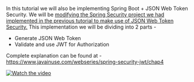 In this tutorial we will also be implementing Spring Boot + JSON Web Token Security. We will be <a href="https://www.javainuse.com/webseries/spring-security-jwt/chap3">modifying 
the Spring Security project we had implemented in the previous tutorial to make use of JSON Web Token Security.</a> This implementation we will be dividing into 2 parts -
<ul type="disc">
<li>
Generate JSON Web Token</li><li>
Validate and use JWT for Authorization</li>
</ul>

Complete explanation can be found at - https://www.javainuse.com/webseries/spring-security-jwt/chap4

   [![Watch the video](https://www.javainuse.com/spring-security-jwt-min.jpg)](https://youtu.be/OKBvBoa8X40)

